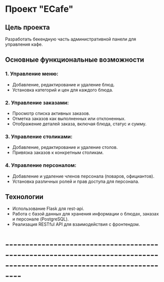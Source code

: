 # Проект "ECafe"

## Цель проекта

Разработать бекендную часть административной панели для управления кафе.

## Основные функциональные возможности

### 1. Управление меню:

- Добавление, редактирование и удаление блюд.
- Установка категорий и цен для каждого блюда.

### 2. Управление заказами:

- Просмотр списка активных заказов.
- Отметка заказов как выполненных или отклоненных.
- Отображение деталей заказа, включая блюда, статус и сумму.

### 3. Управление столиками:

- Добавление, редактирование и удаление столов.
- Привязка заказов к конкретным столикам.

### 4. Управление персоналом:

- Добавление и удаление членов персонала (поваров, официантов).
- Установка различных ролей и прав доступа для персонала.

## Технологии

- Использование Flask для rest-api.
- Работа с базой данных для хранения информации о блюдах, заказах и персонале (PostgreSQL).
- Реализация RESTful API для взаимодействия с фронтендом.

# ----------------------------------------------------------------------------------------------------------------------


